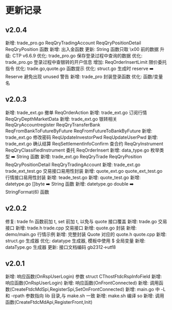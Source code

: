 # 更新记录

## v2.0.4

新增: trade_pro.go ReqQryTradingAccount ReqQryPositionDetail ReqQryPosition 函数
新增: 出入金函数
更新: String 函数只取 \x00 前的数据
升级: CTP v6.6.9
优化: trade_pro.go 保存登录过程中查询的数据
优化: trade_pro.go 登录过程中查银转的开户信息
增加: ReqOrderInsertLimit 限价委托指令
优化: trade.go,quote.go 函数提示
优化: struct.go 生成时 reserve ➡️ Reserve 避免出现 unused 警告
新增: trade_pro 封装登录函数
优化: 函数/变量名

## v2.0.3

新增: trade_ext.go 撤单 ReqOrderAction
新增: trade_ext.go 订阅行情 ReqQryDepthMarketData
新增: trade_ext.go 银转相关 ReqQryAccountregister ReqQryTransferBank ReqFromBankToFutureByFuture ReqFromFutureToBankByFuture
新增: trade_ext.go 修改密码 ReqUpdateInvestorPwd ReqUpdateUserPwd
新增: trade_ext.go 确认结算 ReqSettlementInfoConfirm 查合约 ReqQryInstrument ReqQryClassifiedInstrument 委托 ReqOrderInsert
新增: data_type.go 枚举类型 ➡️ String 函数
新增: trade_ext.go ReqQryTrade ReqQryPosition ReqQryPositionDetail ReqQryTradingAccount
新增: trade_ext.go trade_ext_test.go 交易接口易用性封装
新增: quote_ext.go quote_ext_test.go 行情接口易用性封装
新增: teade_test.go
新增: quote_test.go
新增: datetype.go []byte ➡️ String 函数
新增: datetype.go double ➡️ StringFormat(6) 函数

## v2.0.2

修复: trade fn 函数前加 t, set 前加 t, 以免与 quote 接口覆盖
新增: trade.go 交易接口
新增: trade.h trade.cpp 交易接口
新增: quote.go 封装
新增: demo/main.go 行情示例
新增: 完整封装 Quote 对应的 quote.h quote.cpp
新增: struct.go 生成器
优化: datatype 生成器, 模板中使用 $ 全局变量
新增: dataType.go 生成器
更新: 接口文档编码 gb2312->utf8

## v2.0.1

新增: 响应函数(OnRspUserLogin) 参数 struct CThostFtdcRspInfoField
新增: 响应函数(OnRspUserLogin)
新增: 响应函数(OnFrontConnected)
新增: 调用函数(CreateFtdcMdSpi,RegisterSpi,SetOnFrontConnected)
新增: main.go 中 -L 和 -rpath 参数指向 lib 目录,与 make.sh 一致
新增: make.sh 编译 so
新增: 调用函数(CreateFtdcMdApi,RegisterFront,Init)
